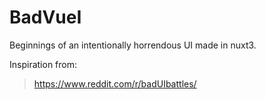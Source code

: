 # BadVueI

Beginnings of an intentionally horrendous UI made in nuxt3.

Inspiration from:
> https://www.reddit.com/r/badUIbattles/